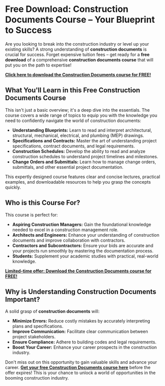 # Free Download: Construction Documents Course – Your Blueprint to Success

Are you looking to break into the construction industry or level up your existing skills? A strong understanding of **construction documents** is crucial for success. Forget expensive tuition fees – get ready for a **free download** of a comprehensive **construction documents course** that will put you on the path to expertise!

[**Click here to download the Construction Documents course for FREE!**](https://udemywork.com/construction-documents-course)

## What You'll Learn in this Free Construction Documents Course

This isn't just a basic overview; it's a deep dive into the essentials. The course covers a wide range of topics to equip you with the knowledge you need to confidently navigate the world of construction documents:

*   **Understanding Blueprints:** Learn to read and interpret architectural, structural, mechanical, electrical, and plumbing (MEP) drawings.
*   **Specifications and Contracts:** Master the art of understanding project specifications, contract documents, and legal requirements.
*   **Construction Schedules:** Develop the ability to read and analyze construction schedules to understand project timelines and milestones.
*   **Change Orders and Submittals:** Learn how to manage change orders, submittals, and other essential project documentation.

This expertly designed course features clear and concise lectures, practical examples, and downloadable resources to help you grasp the concepts quickly.

## Who is this Course For?

This course is perfect for:

*   **Aspiring Construction Managers:** Gain the foundational knowledge needed to excel in a construction management role.
*   **Architects and Engineers:** Enhance your understanding of construction documents and improve collaboration with contractors.
*   **Contractors and Subcontractors:** Ensure your bids are accurate and your projects run smoothly by mastering the documentation process.
*   **Students:** Supplement your academic studies with practical, real-world knowledge.

[**Limited-time offer: Download the Construction Documents course for FREE!**](https://udemywork.com/construction-documents-course)

## Why is Understanding Construction Documents Important?

A solid grasp of **construction documents** will:

*   **Minimize Errors:** Reduce costly mistakes by accurately interpreting plans and specifications.
*   **Improve Communication:** Facilitate clear communication between project stakeholders.
*   **Ensure Compliance:** Adhere to building codes and legal requirements.
*   **Boost Your Career:** Enhance your career prospects in the construction industry.

Don't miss out on this opportunity to gain valuable skills and advance your career. **[Get your free Construction Documents course here](https://udemywork.com/construction-documents-course)** before the offer expires! This is your chance to unlock a world of opportunities in the booming construction industry.
